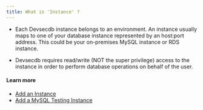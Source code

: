 ```yaml
---
title: What is 'Instance' ?
---
```


- Each Devsecdb instance belongs to an environment. An instance usually maps to one of your database instance represented by an host:port address. This could be your on-premises MySQL instance or RDS instance.

- Devsecdb requires read/write (NOT the super privilege) access to the instance in order to perform database operations on behalf of the user.

#### Learn more

- [Add an Instance](https://www.secdb.khulnasoft.com/docs/get-started/step-by-step/add-an-instance)
- [Add a MySQL Testing Instance](https://www.secdb.khulnasoft.com/docs/tutorials/local-mysql-instance)